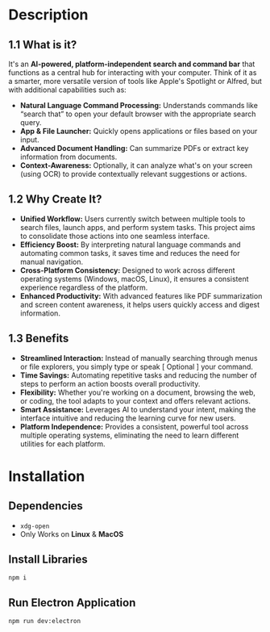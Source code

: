 # Description
## 1.1 What is it?

It's an **AI-powered, platform-independent search and command bar** that functions as a central hub for interacting with your computer. Think of it as a smarter, more versatile version of tools like Apple's Spotlight or Alfred, but with additional capabilities such as:

- **Natural Language Command Processing:** Understands commands like “search that” to open your default browser with the appropriate search query.
- **App & File Launcher:** Quickly opens applications or files based on your input.
- **Advanced Document Handling:** Can summarize PDFs or extract key information from documents.
- **Context-Awareness:** Optionally, it can analyze what's on your screen (using OCR) to provide contextually relevant suggestions or actions.

## 1.2 Why Create It?

- **Unified Workflow:** Users currently switch between multiple tools to search files, launch apps, and perform system tasks. This project aims to consolidate those actions into one seamless interface.
- **Efficiency Boost:** By interpreting natural language commands and automating common tasks, it saves time and reduces the need for manual navigation.
- **Cross-Platform Consistency:** Designed to work across different operating systems (Windows, macOS, Linux), it ensures a consistent experience regardless of the platform.
- **Enhanced Productivity:** With advanced features like PDF summarization and screen content awareness, it helps users quickly access and digest information.

## 1.3 Benefits

- **Streamlined Interaction:** Instead of manually searching through menus or file explorers, you simply type or speak [ Optional ] your command.
- **Time Savings:** Automating repetitive tasks and reducing the number of steps to perform an action boosts overall productivity.
- **Flexibility:** Whether you're working on a document, browsing the web, or coding, the tool adapts to your context and offers relevant actions.
- **Smart Assistance:** Leverages AI to understand your intent, making the interface intuitive and reducing the learning curve for new users.
- **Platform Independence:** Provides a consistent, powerful tool across multiple operating systems, eliminating the need to learn different utilities for each platform.

# Installation
## Dependencies
- `xdg-open`
- Only Works on **Linux** & **MacOS**
## Install Libraries
`npm i`

## Run Electron Application
`npm run dev:electron`
